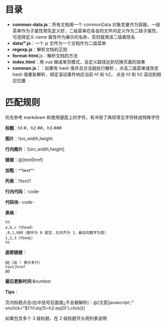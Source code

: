 # 目录

- **common-data.js**：所有文档用一个 commonData 对象变量作为容器，一级菜单作为子属性预先定义好，二级菜单在各自的文件内定义作为二级子属性，可选择定义 name 属性作为展示的名称，否则就用该二级属性名
- **data/*.js**：一个 js 文件为一个文档作为二级菜单
- **regexp.js**：解析文档的正则
- **format-html**.js：解析文档的方法
- **index.html**：用 vue 做成单页模式，自定义路径达到切换页面的效果
- **common.js：**：如果有 hash 值并且合法就执行解析 ，点击二级菜单或改变 hash 值重新解析，绑定滚动事件响应当前 h1 和 h2，	点击 h1 和 h2 滚动到相应位置

# 匹配规则

优先参考 markdown 和使用键盘上的字符，有冲突了再将常见字符转成特殊字符

**标题**：h1 #，h2 ##，h3 ###

**图片**：!src,width,height

**行内图片**：![src,width,height]

**链接**：@[text|href]

**加粗**：^^text^^

**列表**：!!text!!

**行内代码**：·code·

**代码块**:··code··

**表格**：

	%%
	a,b,c（thead）
	,0,1,800（居中为 0 或空，左对齐为 1，最后的数字为宽）
	1,2,3（tbody）
	%%

**底部链接**：

	@@（加 ! 表示多行）
	text|href
	@@


**最后更新时间**:&number

**Tips**：

页内标题点击(右中括号后面接¿不会被解析)：@[注意|javascript:;" onclick="$('h1:eq(1)~h2:eq(0)').click()]

如果包含多个 3 级标题，在 2 级标题开头用列表说明
